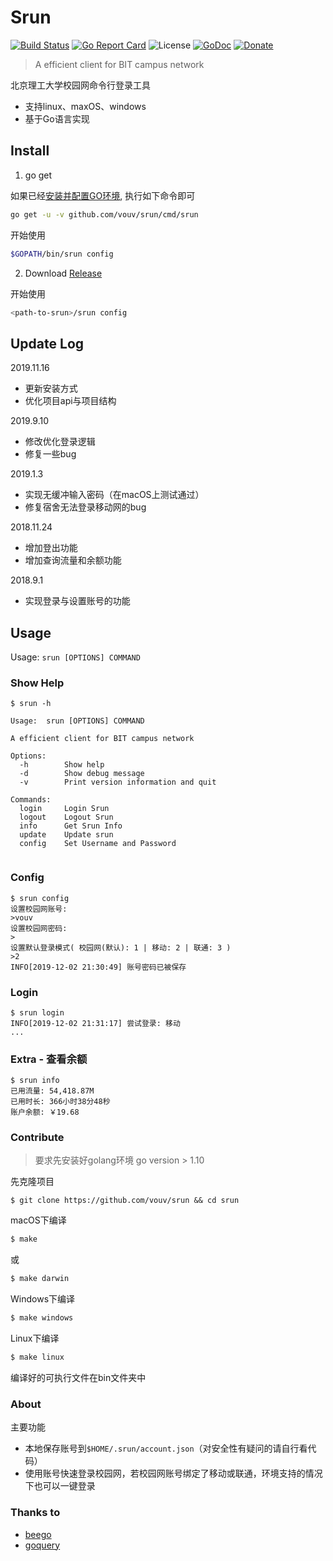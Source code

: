 # Srun

[![Build Status](https://travis-ci.org/vouv/srun.svg?branch=master)](https://travis-ci.org/vouv/srun) [![Go Report Card](https://goreportcard.com/badge/github.com/vouv/srun)](https://goreportcard.com/report/github.com/vouv/srun) ![License](https://img.shields.io/packagist/l/doctrine/orm.svg) [![GoDoc](https://godoc.org/github.com/vouv/srun?status.svg)](https://godoc.org/github.com/vouv/srun/core) [![Donate](https://img.shields.io/badge/%24-donate-ff69b4.svg)](https://github.com/vouv/donate)

> A efficient client for BIT campus network

北京理工大学校园网命令行登录工具
- 支持linux、maxOS、windows
- 基于Go语言实现

## Install

1. go get

如果已经[安装并配置GO环境](https://golang.google.cn/doc/install), 执行如下命令即可

```bash
go get -u -v github.com/vouv/srun/cmd/srun
```

开始使用
```bash
$GOPATH/bin/srun config
```

2. Download [Release](https://github.com/vouv/srun/releases/latest)

开始使用
```bash
<path-to-srun>/srun config
```

## Update Log

2019.11.16

- 更新安装方式
- 优化项目api与项目结构

2019.9.10

- 修改优化登录逻辑
- 修复一些bug

2019.1.3
- 实现无缓冲输入密码（在macOS上测试通过）
- 修复宿舍无法登录移动网的bug

2018.11.24
- 增加登出功能
- 增加查询流量和余额功能

2018.9.1
- 实现登录与设置账号的功能

## Usage

Usage: `srun [OPTIONS] COMMAND`

### Show Help

```
$ srun -h

Usage:	srun [OPTIONS] COMMAND

A efficient client for BIT campus network

Options:
  -h        Show help
  -d        Show debug message
  -v        Print version information and quit

Commands:
  login     Login Srun
  logout    Logout Srun
  info      Get Srun Info
  update    Update srun
  config    Set Username and Password


```

### Config

```
$ srun config
设置校园网账号:
>vouv
设置校园网密码:
>
设置默认登录模式( 校园网(默认): 1 | 移动: 2 | 联通: 3 )
>2
INFO[2019-12-02 21:30:49] 账号密码已被保存

```

### Login

```
$ srun login
INFO[2019-12-02 21:31:17] 尝试登录: 移动
...
```

### Extra - 查看余额
```
$ srun info
已用流量: 54,418.87M
已用时长: 366小时38分48秒
账户余额: ￥19.68
```



### Contribute

> 要求先安装好golang环境 go version > 1.10

先克隆项目

```
$ git clone https://github.com/vouv/srun && cd srun
```

macOS下编译

```bash
$ make
```
或
```bash
$ make darwin
```

Windows下编译
```bash
$ make windows
```

Linux下编译
```bash
$ make linux
```

编译好的可执行文件在bin文件夹中

### About

主要功能

- 本地保存账号到`$HOME/.srun/account.json`（对安全性有疑问的请自行看代码）
- 使用账号快速登录校园网，若校园网账号绑定了移动或联通，环境支持的情况下也可以一键登录



### Thanks to

- [beego](https://github.com/astaxie/beego)
- [goquery](https://github.com/PuerkitoBio/goquery)




